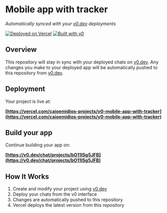 # Mobile app with tracker

*Automatically synced with your [v0.dev](https://v0.dev) deployments*

[![Deployed on Vercel](https://img.shields.io/badge/Deployed%20on-Vercel-black?style=for-the-badge&logo=vercel)](https://vercel.com/caioemidios-projects/v0-mobile-app-with-tracker)
[![Built with v0](https://img.shields.io/badge/Built%20with-v0.dev-black?style=for-the-badge)](https://v0.dev/chat/projects/bO11lSg5JFB)

## Overview

This repository will stay in sync with your deployed chats on [v0.dev](https://v0.dev).
Any changes you make to your deployed app will be automatically pushed to this repository from [v0.dev](https://v0.dev).

## Deployment

Your project is live at:

**[https://vercel.com/caioemidios-projects/v0-mobile-app-with-tracker](https://vercel.com/caioemidios-projects/v0-mobile-app-with-tracker)**

## Build your app

Continue building your app on:

**[https://v0.dev/chat/projects/bO11lSg5JFB](https://v0.dev/chat/projects/bO11lSg5JFB)**

## How It Works

1. Create and modify your project using [v0.dev](https://v0.dev)
2. Deploy your chats from the v0 interface
3. Changes are automatically pushed to this repository
4. Vercel deploys the latest version from this repository